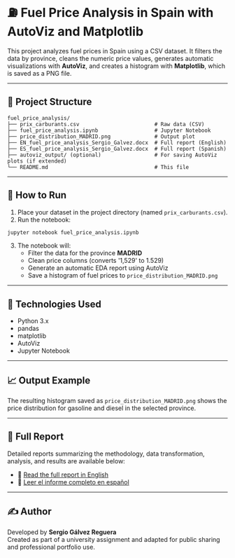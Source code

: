 # ⛽ Fuel Price Analysis in Spain with AutoViz and Matplotlib

This project analyzes fuel prices in Spain using a CSV dataset. It filters the data by province, cleans the numeric price values, generates automatic visualizations with **AutoViz**, and creates a histogram with **Matplotlib**, which is saved as a PNG file.

---

## 📂 Project Structure

```
fuel_price_analysis/
├── prix_carburants.csv                        # Raw data (CSV)
├── fuel_price_analysis.ipynb                  # Jupyter Notebook
├── price_distribution_MADRID.png              # Output plot
├── EN_fuel_price_analysis_Sergio_Galvez.docx  # Full report (English)
├── ES_fuel_price_analysis_Sergio_Galvez.docx  # Full report (Spanish)
├── autoviz_output/ (optional)                 # For saving AutoViz plots (if extended)
└── README.md                                  # This file
```

---

## 🚀 How to Run

1. Place your dataset in the project directory (named `prix_carburants.csv`).
2. Run the notebook:

```bash
jupyter notebook fuel_price_analysis.ipynb
```

3. The notebook will:
   - Filter the data for the province **MADRID**
   - Clean price columns (converts '1,529' to 1.529)
   - Generate an automatic EDA report using AutoViz
   - Save a histogram of fuel prices to `price_distribution_MADRID.png`

---

## 🧰 Technologies Used

- Python 3.x
- pandas
- matplotlib
- AutoViz
- Jupyter Notebook

---

## 📈 Output Example

The resulting histogram saved as `price_distribution_MADRID.png` shows the price distribution for gasoline and diesel in the selected province.

---

## 📄 Full Report

Detailed reports summarizing the methodology, data transformation, analysis, and results are available below:

- 📘 [Read the full report in English](report/EN_fuel_price_analysis_Sergio_Galvez.pdf)
- 📙 [Leer el informe completo en español](report/ES_fuel_price_analysis_Sergio_Galvez.pdf)

---

## ✍️ Author

Developed by **Sergio Gálvez Reguera**  
Created as part of a university assignment and adapted for public sharing and professional portfolio use.
